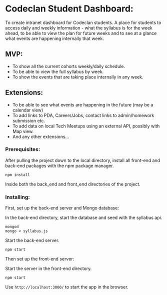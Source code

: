 # Codeclan Student Dashboard:

To create intranet dashboard for Codeclan students.
A place for students to access daily and weekly information - what the syllabus is for the week ahead, to be able to view the plan for future weeks and to see at a glance what events are happening internally that week.

## MVP:
 - To show all the current cohorts weekly/daily schedule.
 - To be able to view the full syllabus by week.
 - To show the events that are taking place internally in any week.

## Extensions:
  - To be able to see what events are happening in the future (may be a calendar view)
  - To add links to PDA, Careers/Jobs, contact links to admin/homework submission etc.
  - To add data on local Tech Meetups using an external API, possibly with Map view.
  - And any other extensions…

### Prerequisites:
  After pulling the project down to the local directory, install all front-end and back-end packages with the npm package manager.
  ```
  npm install
  ```
  Inside both the back_end and front_end directories of the project.

### Installing:
  First, set up the back-end server and Mongo database:

  In the back-end directory, start the database and seed with the syllabus api.
  ```
  mongod
  mongo < syllabus.js
  ```
  Start the back-end server.
  ```
  npm start
  ```
  Then set up the front-end server:

  Start the server in the front-end directory.
  ```
  npm start
  ```

  Use `http://localhost:3000/` to start the app in the browser.
